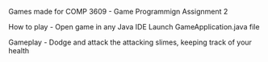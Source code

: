 Games made for COMP 3609 - Game Programmign Assignment 2

How to play -
  Open game in any Java IDE
  Launch GameApplication.java file

Gameplay -
  Dodge and attack the attacking slimes, keeping track of your health
